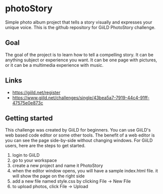 # photoStory
Simple photo album project that tells a story visually and expresses your unique voice. This is the github repository for GiiLD PhotoStory challenge.

## Goal
The goal of the project is to learn how to tell a compelling story. It can be anything subject or experience you want. It can be one page with pictures, or it can be a multimedia experience with music.

## Links
- https://giild.net/register
- https://www.giild.net/challenges/single/43bea5a7-7919-44c4-91ff-47575e0e873c

## Getting started
This challenge was created by GiiLD for beginners. You can use GiiLD's web based code editor or some other tools. The benefit of a web editor is you can see the page side-by-side without changing windows. For GiiLD users, here are the steps to get started.

1. login to GiiLD
2. go to your workspace
3. create a new project and name it PhotoStory
4. when the editor window opens, you will have a sample index.html file. it will show the page on the right side
5. add a new file named style.css by clicking File -> New File
6. to upload photos, click File -> Upload
